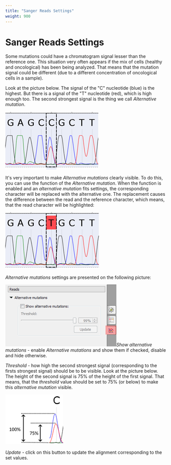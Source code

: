 ```yaml
---
title: "Sanger Reads Settings"
weight: 900
---
```



# Sanger Reads Settings

Some mutations could have a chromatogram signal lesser than the reference one. This situation very often appears if the mix of cells (healthy and oncological) has been being analyzed. That means that the mutation signal could be different (due to a different concentration of oncological cells in a sample).

Look at the picture below. The signal of the "C" nucleotide (blue) is the highest. But there is a signal of the "T" nucleotide (red), which is high enough too. The second strongest signal is the thing we call _Alternative mutation_.

![An Alternative mutation example](/images/66814020/66814029.png "An Alternative mutation example")

It's very important to make _Alternative mutations_ clearly visible. To do this, you can use the function of the _Alternative mutation_. When the function is enabled and an _alternative mutation_ fits settings, the corresponding character will be replaced with the alternative one. The replacement causes the difference between the read and the reference character, which means, that the read character will be highlighted:

![A visible Alternative mutation](/images/66814020/66814043.png "A visible Alternative mutation")

_Alternative mutations_ settings are presented on the following picture:

![Settings of the function](/images/66814020/66814024.png "Settings of the function")_Show alternative mutations_ \- enable _Alternative mutations_ and show them if checked, disable and hide otherwise.

_Threshold_ - how high the second strongest signal (corresponding to the firsts strongest signal) should be to be visible. Look at the picture below. The height of the second signal is 75% of the height of the first signal. That means, that the _threshold_ value should be set to 75% (or below) to make this _alternative mutation_ visible.

![](/images/66814020/66814051.png)

_Update_ - click on this button to update the alignment corresponding to the set values.

